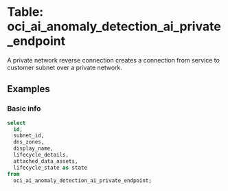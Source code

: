 # Table: oci_ai_anomaly_detection_ai_private_endpoint

A private network reverse connection creates a connection from service to customer subnet over a private network.


## Examples

### Basic info

```sql
select
  id,
  subnet_id,
  dns_zones,
  display_name,
  lifecycle_details,
  attached_data_assets,
  lifecycle_state as state 
from
  oci_ai_anomaly_detection_ai_private_endpoint;
```

